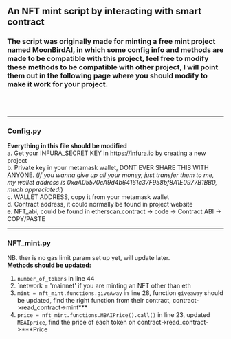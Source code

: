 ## An NFT mint script by interacting with smart contract
### The script was originally made for minting a free mint project named MoonBirdAI, in which some config info and methods are made to be compatible with this project, feel free to modify these methods to be compatible with other project, I will point them out in the following page where you should modify to make it work for your project.
<br>
<br>

---
### Config.py

**Everything in this file should be modified**
<br>
a. Get your INFURA_SECRET KEY in https://infura.io by creating a new project
<br>
b. Private key in your metamask wallet, DONT EVER SHARE THIS WITH ANYONE. (*If you wanna give up all your money, just transfer them to me, my wallet address is 0xaA05570cA9d4b64161c37F958bf8A1E0977B1BB0, much appreciated!*)
<br>
c. WALLET ADDRESS, copy it from your metamask wallet
<br>
d. Contract address, it could normally be found in project website
<br>
e. NFT_abi, could be found in etherscan.contract -> code -> Contract ABI -> COPY/PASTE

---
### NFT_mint.py

NB. ther is no gas limit param set up yet, will update later.
<br>
**Methods should be updated:**
1. `number_of_tokens` in line 44
2. `network = 'mainnet' if you are minting an NFT other than eth
3. `mint = nft_mint.functions.giveAway` in line 28, function `giveaway` should be updated, find the right function from their contract, contract->read_contract->mint***
4. `price = nft_mint.functions.MBAIPrice().call()` in line 23, updated `MBAIprice`, find the price of each token on contract->read_contract->***Price

